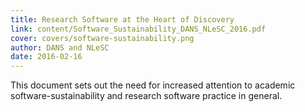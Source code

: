 ```yaml
---
title: Research Software at the Heart of Discovery
link: content/Software_Sustainability_DANS_NLeSC_2016.pdf
cover: covers/software-sustainability.png
author: DANS and NLeSC
date: 2016-02-16
---
```

This document sets out the need for increased attention to academic software-sustainability and
research software practice in general.
